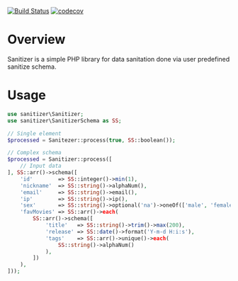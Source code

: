 
[![Build Status](https://travis-ci.org/dtimofeev/Sanitizer.svg?branch=master)](https://travis-ci.org/dtimofeev/Sanitizer)
[![codecov](https://codecov.io/gh/dtimofeev/Sanitizer/branch/master/graph/badge.svg)](https://codecov.io/gh/dtimofeev/Sanitizer)

# Overview
Sanitizer is a simple PHP library for data sanitation done via user predefined sanitize schema.

# Usage
```php
use sanitizer\Sanitizer;
use sanitizer\SanitizerSchema as SS;

// Single element
$processed = Sanitezer::process(true, SS::boolean());

// Complex schema
$processed = Sanitizer::process([
    // Input data
], SS::arr()->schema([
    'id'        => SS::integer()->min(1),
    'nickname'  => SS::string()->alphaNum(),
    'email'     => SS::string()->email(),
    'ip'        => SS::string()->ip(),
    'sex'       => SS::string()->optional('na')->oneOf(['male', 'female', 'na']),
    'favMovies' => SS::arr()->each(
        SS::arr()->schema([
            'title'   => SS::string()->trim()->max(200),
            'release' => SS::date()->format('Y-m-d H:i:s'),
            'tags'    => SS::arr()->unique()->each(
                SS::string()->alphaNum()
            ),
        ])
    ),
]));
```


